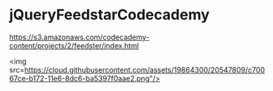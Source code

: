 # jQueryFeedstarCodecademy

https://s3.amazonaws.com/codecademy-content/projects/2/feedster/index.html

<img src=https://cloud.githubusercontent.com/assets/19864300/20547809/c70067ce-b172-11e6-8dc6-ba5397f0aae2.png"/>
